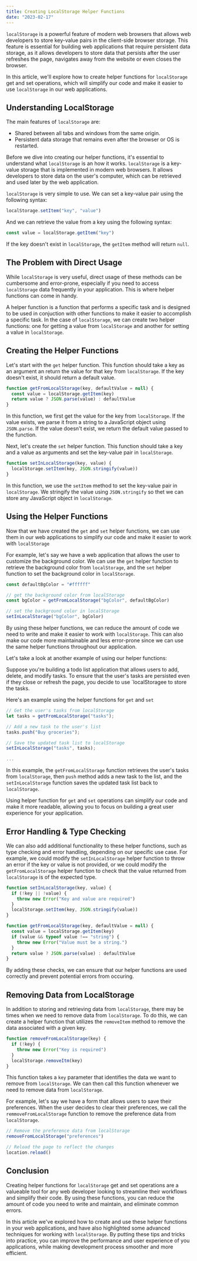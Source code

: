 ```yaml
---
title: Creating LocalStorage Helper Functions
date: "2023-02-17"
---
```


`localStorage` is a powerful feature of modern web browsers that allows web developers to store key-value pairs in the client-side browser storage. This feature is essential for building web applications that require persistent data storage, as it allows developers to store data that persists after the user refreshes the page, navigates away from the website or even closes the browser.

In this article, we'll explore how to create helper functions for `localStorage` get and set operations, which will simplify our code and make it easier to use `localStorage` in our web applications.

## Understanding LocalStorage

The main features of `localStorage` are:

- Shared between all tabs and windows from the same origin.
- Persistent data storage that remains even after the browser or OS is restarted.

Before we dive into creating our helper functions, it's essential to understand what `localStorage` is an how it works. `localStorage` is a key-value storage that is implemented in modern web browsers. It allows developers to store data on the user's computer, which can be retrieved and used later by the web application.

`localStorage` is very simple to use. We can set a key-value pair using the following syntax:

```js
localStorage.setItem("key", "value")
```

And we can retrieve the value from a key using the following syntax:

```js
const value = localStorage.getItem("key")
```

If the key doesn't exist in `localStorage`, the `getItem` method will return `null`.

## The Problem with Direct Usage

While `localStorage` is very useful, direct usage of these methods can be cumbersome and error-prone, especially if you need to access `localStorage` data frequently in your application. This is where helper functions can come in handy.

A helper function is a function that performs a specific task and is designed to be used in conjuction with other functions to make it easier to accomplish a specific task. In the case of `localStorage`, we can create two helper functions: one for getting a value from `localStorage` and another for setting a value in `localStorage`.

## Creating the Helper Functions

Let's start with the `get` helper function. This function should take a key as an argument an return the value for that key from `localStorage`. If the key doesn't exist, it should return a default value.

```js
function getFromLocalStorage(key, defaultValue = null) {
  const value = localStorage.getItem(key)
  return value ? JSON.parse(value) : defaultValue
}
```

In this function, we first get the value for the key from `localStorage`. If the value exists, we parse it from a string to a JavaScript object using `JSON.parse`. If the value doesn't exist, we return the default value passed to the function.

Next, let's create the `set` helper function. This function should take a key and a value as arguments and set the key-value pair in `localStorage`.

```js
function setInLocalStorage(key, value) {
  localStorage.setItem(key, JSON.stringify(value))
}
```

In this function, we use the `setItem` method to set the key-value pair in `localStorage`. We stringify the value using `JSON.stringify` so thet we can store any JavaScript object in `localStorage`.

## Using the Helper Functions

Now that we have created the `get` and `set` helper functions, we can use them in our web applications to simplify our code and make it easier to work with `localStorage`

For example, let's say we have a web application that allows the user to customize the background color. We can use the `get` helper function to retrieve the background color from `localStorage`, and the `set` helper function to set the background color in `localStorage`.

```js
const defaultBgColor = "#ffffff"

// get the background color from localStorage
const bgColor = getFromLocalStorage("bgColor", defaultBgColor)

// set the background color in localStorage
setInLocalStorage("bgColor", bgColor)
```

By using these helper functions, we can reduce the amount of code we need to write and make it easier to work with `localStorage`. This can also make our code more maintainable and less error-prone since we can use the same helper functions throughout our application.

Let's take a look at another example of using our helper functions:

Suppose you're building a todo list application that allows users to add, delete, and modify tasks. To ensure that the user's tasks are persisted even if they close or refresh the page, you decide to use `localStoragee to store the tasks.

Here's an example using the helper functions for `get` and `set`

```js
// Get the user's tasks from localStorage
let tasks = getFromLocalStorage("tasks");

// Add a new task to the user's list
tasks.push("Buy groceries");

// Save the updated task list to localStorage
setInLocalStorage("tasks", tasks);

...
```

In this example, the `getFromLocalStorage` function retrieves the user's tasks from `localStorage`, then `push` method adds a new task to the list, and the `setInLocalStorage` function saves the updated task list back to `localStorage`.

Using helper function for `get` and `set` operations can simplify our code and make it more readable, allowing you to focus on building a great user experience for your application.

## Error Handling & Type Checking

We can also add additional functionality to these helper functions, such as type checking and error handling, depending on our specific use case. For example, we could modify the `setInLocalStorage` helper function to throw an error if the key or value is not provided, or we could modify the `getFromLocalStorage` helper function to check that the value returned from `localStorage` is of the expected type.

```js
function setInLocalStorage(key, value) {
  if (!key || !value) {
    throw new Error("Key and value are required")
  }
  localStorage.setItem(key, JSON.stringify(value))
}

function getFromLocalStorage(key, defaultValue = null) {
  const value = localStorage.getItem(key)
  if (value && typeof value !== "string") {
    throw new Error("Value must be a string.")
  }
  return value ? JSON.parse(value) : defaultValue
}
```

By adding these checks, we can ensure that our helper functions are used correctly and prevent potential errors from occuring.

## Removing Data from LocalStorage

In addition to storing and retrieving data from `localStorage`, there may be times when we need to remove data from `localStorage`. To do this, we can create a helper function that utilizes the `removeItem` method to remove the data associated with a given key.

```js
function removeFromLocalStorage(key) {
  if (!key) {
    throw new Error("Key is required")
  }
  localStorage.removeItm(key)
}
```

This function takes a `key` parameter that identifies the data we want to remove from `localStorage`. We can then call this function whenever we need to remove data from `localStorage`.

For example, let's say we have a form that allows users to save their preferences. When the user decides to clear their preferences, we call the `remmoveFromLocalStorage` function to remove the preference data from `localStorage`.

```js
// Remove the preference data from localStorage
removeFromLocalStorage("preferences")

// Reload the page to reflect the changes
location.reload()
```

## Conclusion

Creating helper functions for `localStorage` get and set operations are a valueable tool for any web developer looking to streamline their workflows and simplify their code. By using these functions, you can reduce the amount of code you need to write and maintain, and eliminate common errors.

In this article we've explored how to create and use these helper functions in your web applications, and have also highlighted some advanced techniques for working with `localStorage`. By putting these tips and tricks into practice, you can improve the performance and user experience of you applications, while making development process smoother and more efficient.

